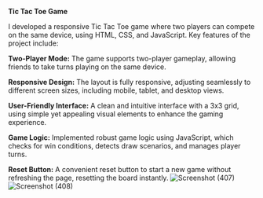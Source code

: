 **Tic Tac Toe Game**

I developed a responsive Tic Tac Toe game where two players can compete on the same device, using HTML, CSS, and JavaScript. Key features of the project include:

**Two-Player Mode:** The game supports two-player gameplay, allowing friends to take turns playing on the same device.

**Responsive Design:** The layout is fully responsive, adjusting seamlessly to different screen sizes, including mobile, tablet, and desktop views.

**User-Friendly Interface:** A clean and intuitive interface with a 3x3 grid, using simple yet appealing visual elements to enhance the gaming experience.

**Game Logic:** Implemented robust game logic using JavaScript, which checks for win conditions, detects draw scenarios, and manages player turns.

**Reset Button:** A convenient reset button to start a new game without refreshing the page, resetting the board instantly.
![Screenshot (407)](https://github.com/user-attachments/assets/ec273529-a92e-4f11-b0f9-f7214a424136)
![Screenshot (408)](https://github.com/user-attachments/assets/788b8d64-51f3-4cdd-b104-dbdb9735a5ea)
